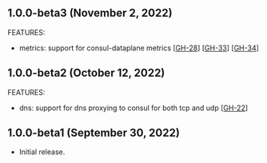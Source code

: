 ## 1.0.0-beta3 (November 2, 2022)

FEATURES:

* metrics: support for consul-dataplane metrics [[GH-28](https://github.com/hashicorp/consul-dataplane/pull/28)]
[[GH-33](https://github.com/hashicorp/consul-dataplane/pull/33)]
[[GH-34](https://github.com/hashicorp/consul-dataplane/pull/34)]

## 1.0.0-beta2 (October 12, 2022)

FEATURES:

* dns: support for dns proxying to consul for both tcp and udp [[GH-22](https://github.com/hashicorp/consul-dataplane/pull/22)]

## 1.0.0-beta1 (September 30, 2022)

* Initial release.
